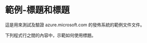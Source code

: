 <properties pageTitle="文件範例-標題" description="這是範例文件" title="Documentation Example - Headings" services="" documentationCenter="" authors="jamescon, Bill Smith" metaKeywords="" solutions="" videoId="" scriptId="" />


# 範例-標題和標題 #
這是用來測試及驗證 azure.microsoft.com 的發佈系統的範例文件文件。  

下列程式行之間的內容中，示範如何使用標題。


